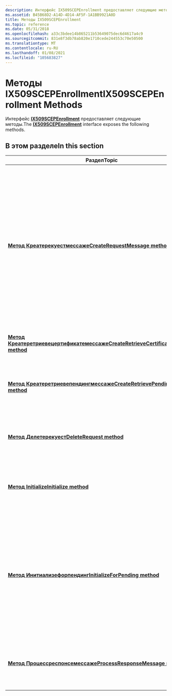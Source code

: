 ```yaml
---
description: Интерфейс IX509SCEPEnrollment предоставляет следующие методы.
ms.assetid: B45B68D2-A14D-4D14-AF5F-1A1BB9921A0D
title: Методы IX509SCEPEnrollment
ms.topic: reference
ms.date: 05/31/2018
ms.openlocfilehash: a33c3bdee14b865211b53649075dec6d4617a4c9
ms.sourcegitcommit: 831e8f3db78ab820e1710cede244553c70e50500
ms.translationtype: MT
ms.contentlocale: ru-RU
ms.lasthandoff: 01/08/2021
ms.locfileid: "105683827"
---
```

# <a name="ix509scepenrollment-methods"></a><span data-ttu-id="f4daf-103">Методы IX509SCEPEnrollment</span><span class="sxs-lookup"><span data-stu-id="f4daf-103">IX509SCEPEnrollment Methods</span></span>

<span data-ttu-id="f4daf-104">Интерфейс [**IX509SCEPEnrollment**](/windows/desktop/api/Certenroll/nn-certenroll-ix509scepenrollment) предоставляет следующие методы.</span><span class="sxs-lookup"><span data-stu-id="f4daf-104">The [**IX509SCEPEnrollment**](/windows/desktop/api/Certenroll/nn-certenroll-ix509scepenrollment) interface exposes the following methods.</span></span>

## <a name="in-this-section"></a><span data-ttu-id="f4daf-105">В этом разделе</span><span class="sxs-lookup"><span data-stu-id="f4daf-105">In this section</span></span>



| <span data-ttu-id="f4daf-106">Раздел</span><span class="sxs-lookup"><span data-stu-id="f4daf-106">Topic</span></span>                                                                                                              | <span data-ttu-id="f4daf-107">Описание</span><span class="sxs-lookup"><span data-stu-id="f4daf-107">Description</span></span>                                                                                                                                                                                                            |
|--------------------------------------------------------------------------------------------------------------------|------------------------------------------------------------------------------------------------------------------------------------------------------------------------------------------------------------------------|
| [<span data-ttu-id="f4daf-108">**Метод Креатерекуестмессаже**</span><span class="sxs-lookup"><span data-stu-id="f4daf-108">**CreateRequestMessage method**</span></span>](/windows/desktop/api/Certenroll/nf-certenroll-ix509scepenrollment-createrequestmessage)<br/>                         | <span data-ttu-id="f4daf-109">Создайте сообщение запроса PKCS10 с паролем вызова.</span><span class="sxs-lookup"><span data-stu-id="f4daf-109">Create a PKCS10 request message with a challenge password.</span></span> <span data-ttu-id="f4daf-110">Сообщение запроса находится в конверте PKCS7, зашифрованном с помощью сертификата шифрования сервера SCEP и подписанного сертификатом подписи сервера.</span><span class="sxs-lookup"><span data-stu-id="f4daf-110">The request message is in an enveloped PKCS7 encrypted with the SCEP server encryption certificate and signed by the server signing certificate.</span></span><br/> |
| [<span data-ttu-id="f4daf-111">**Метод Креатеретриевецертификатемессаже**</span><span class="sxs-lookup"><span data-stu-id="f4daf-111">**CreateRetrieveCertificateMessage method**</span></span>](/windows/desktop/api/Certenroll/nf-certenroll-ix509scepenrollment-createretrievecertificatemessage)<br/> | <span data-ttu-id="f4daf-112">Получение ранее выданного сертификата.</span><span class="sxs-lookup"><span data-stu-id="f4daf-112">Retrieve a previously issued certificate.</span></span><br/>                                                                                                                                                                   |
| [<span data-ttu-id="f4daf-113">**Метод Креатеретриевепендингмессаже**</span><span class="sxs-lookup"><span data-stu-id="f4daf-113">**CreateRetrievePendingMessage method**</span></span>](/windows/desktop/api/Certenroll/nf-certenroll-ix509scepenrollment-createretrievependingmessage)<br/>         | <span data-ttu-id="f4daf-114">Создайте сообщение для опроса сертификатов (регистрация вручную).</span><span class="sxs-lookup"><span data-stu-id="f4daf-114">Create a message for certificate polling (manual enrollment).</span></span><br/>                                                                                                                                               |
| [<span data-ttu-id="f4daf-115">**Метод Делетерекуест**</span><span class="sxs-lookup"><span data-stu-id="f4daf-115">**DeleteRequest method**</span></span>](/windows/desktop/api/Certenroll/nf-certenroll-ix509scepenrollment-deleterequest)<br/>                                       | <span data-ttu-id="f4daf-116">Удалите все сертификаты или ключи, созданные для запроса.</span><span class="sxs-lookup"><span data-stu-id="f4daf-116">Delete any certificates or keys created for the request.</span></span><br/>                                                                                                                                                    |
| [<span data-ttu-id="f4daf-117">**Метод Initialize**</span><span class="sxs-lookup"><span data-stu-id="f4daf-117">**Initialize method**</span></span>](/windows/desktop/api/Certenroll/nf-certenroll-ix509scepenrollment-initialize)<br/>                                             | <span data-ttu-id="f4daf-118">Инициализируйте экземпляр при подготовке для нового запроса.</span><span class="sxs-lookup"><span data-stu-id="f4daf-118">Initialize the instance in preparation for a new request.</span></span><br/>                                                                                                                                                   |
| [<span data-ttu-id="f4daf-119">**Метод Инитиализефорпендинг**</span><span class="sxs-lookup"><span data-stu-id="f4daf-119">**InitializeForPending method**</span></span>](/windows/desktop/api/Certenroll/nf-certenroll-ix509scepenrollment-initializeforpending)<br/>                         | <span data-ttu-id="f4daf-120">Инициализируйте экземпляр, чтобы подготовиться к формированию сообщения для получения выданного сертификата, или установите ответ на предыдущий запрос от издателя.</span><span class="sxs-lookup"><span data-stu-id="f4daf-120">Initialize the instance to prepare to generate a message to either retrieve an issued certificate, or install a response for a previous request by the issuer.</span></span><br/>                                              |
| [<span data-ttu-id="f4daf-121">**Метод Процессреспонсемессаже**</span><span class="sxs-lookup"><span data-stu-id="f4daf-121">**ProcessResponseMessage method**</span></span>](/windows/desktop/api/Certenroll/nf-certenroll-ix509scepenrollment-processresponsemessage)<br/>                     | <span data-ttu-id="f4daf-122">Обработка ответного сообщения и возврат метода обработки сообщения.</span><span class="sxs-lookup"><span data-stu-id="f4daf-122">Process a response message and return the disposition of the message.</span></span><br/>                                                                                                                                       |



 

 

 





